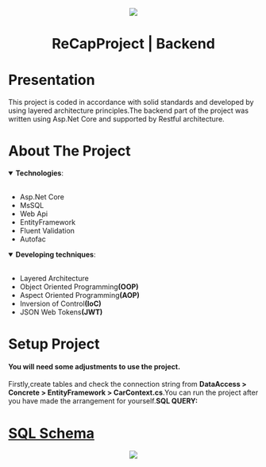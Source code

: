 <p align="center"><img src="https://user-images.githubusercontent.com/34316987/114277364-89bff380-9a33-11eb-905a-de72cb739e80.png"></p>
<h1 align="center">ReCapProject | Backend</h1>

# Presentation
This project is coded in accordance with solid standards and developed by using layered architecture principles.The backend part of the project was written using Asp.Net Core and supported by Restful architecture.

# About The Project 

<details open>
 <summary><b>Technologies</b>: </summary>
<br>
<ul>
  <li>Asp.Net Core</li>
  <li>MsSQL</li>
  <li>Web Api</li>
  <li>EntityFramework</li>
  <li>Fluent Validation
  <li>Autofac</li>
</ul>
</details>

<details  open>
 <summary><b>Developing techniques</b>: </summary>
<br>
<ul>
  <li>Layered Architecture</li>
 <li>Object Oriented Programming<strong>(OOP)</strong></li>
  <li>Aspect Oriented Programming<strong>(AOP)</strong></li>
  <li>Inversion of Control<strong>(IoC)</strong></li>
  <li>JSON Web Tokens<strong>(JWT)</strong></li>
</ul>
</details>

# Setup Project
<h4>You will need some adjustments to use the project.</h4>
<a>Firstly,create tables and check the connection string from <strong> DataAccess > Concrete > EntityFramework > CarContext.cs</strong>.You can run the project after you have made the arrangement for yourself.<strong>SQL QUERY:</strong><a href="https://github.com/salihboraozturk/ReCapProject/blob/master/CarDeneme.sql">

# SQL Schema
<p align="center"><img src="https://user-images.githubusercontent.com/34316987/114282470-da901600-9a4c-11eb-958a-7ed573d5e458.png"></p>
